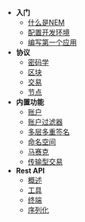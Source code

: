 - **入门**
  - [什么是NEM](/getting-started/what-is-nem)
  - [配置开发环境](/getting-started/setting)
  - [编写第一个应用](/getting-started/first-application)
- **协议**
  - [密码学](/protocol/cryptography)
  - [区块](/protocol/block)
  - [交易](/protocol/transaction)
  - [节点](/protocol/node)
- **内置功能**
  - [账户](/features/account)
  - [账户过滤器](/features/account-filter)
  - [多层多重签名](/features/multi-level-multisig-account)
  - [命名空间](/features/namespace)
  - [马赛克](/features/mosaic)
  - [传输型交易](/features/transfer-transaction)
- **Rest API**
  - [概述](/rest-api/overview)
  - [工具](/rest-api/tools)
  - [终端](/rest-api/endpoints)
  - [序列化](/rest-api/serialization)

